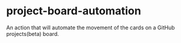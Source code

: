 
# project-board-automation

An action that will automate the movement of the cards on a GitHub projects(beta) board.
